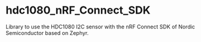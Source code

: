 # hdc1080_nRF_Connect_SDK
Library to use the HDC1080 I2C sensor with the nRF Connect SDK of Nordic Semiconductor based on Zephyr.
